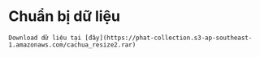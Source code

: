 # Chuẩn bị dữ liệu

```{note}
Download dữ liệu tại [đây](https://phat-collection.s3-ap-southeast-1.amazonaws.com/cachua_resize2.rar)
```